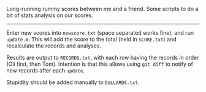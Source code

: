 Long-running rummy scores between me and a friend.  Some scripts to do a bit of stats analysis on our scores.

---

Enter new scores into ```newscore.txt``` (space separated works fine), and run ```update.m```. This will add the score to the total (held in ```SCORE.txt```) and recalculate the records and analyses.

Results are output to ```RECORDS.txt```, with each row having the records in order (Oli first, then Tom). Intention is that this allows using ```git diff``` to notify of new records after each ```update```.

Stupidity should be added manually to ```DULLARDS.txt```.